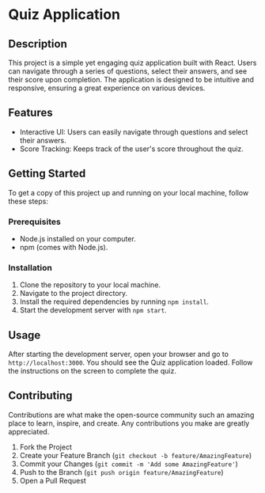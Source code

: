 # Quiz Application

## Description

This project is a simple yet engaging quiz application built with React. Users can navigate through a series of questions, select their answers, and see their score upon completion. The application is designed to be intuitive and responsive, ensuring a great experience on various devices.

## Features

- Interactive UI: Users can easily navigate through questions and select their answers.
- Score Tracking: Keeps track of the user's score throughout the quiz.

## Getting Started

To get a copy of this project up and running on your local machine, follow these steps:

### Prerequisites

- Node.js installed on your computer.
- npm (comes with Node.js).

### Installation

1. Clone the repository to your local machine.
2. Navigate to the project directory.
3. Install the required dependencies by running `npm install`.
4. Start the development server with `npm start`.

## Usage

After starting the development server, open your browser and go to `http://localhost:3000`. You should see the Quiz application loaded. Follow the instructions on the screen to complete the quiz.

## Contributing

Contributions are what make the open-source community such an amazing place to learn, inspire, and create. Any contributions you make are greatly appreciated.

1. Fork the Project
2. Create your Feature Branch (`git checkout -b feature/AmazingFeature`)
3. Commit your Changes (`git commit -m 'Add some AmazingFeature'`)
4. Push to the Branch (`git push origin feature/AmazingFeature`)
5. Open a Pull Request

